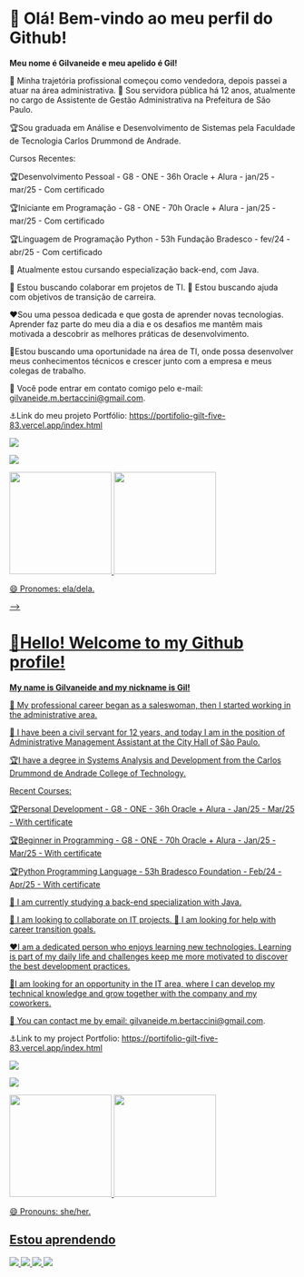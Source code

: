 # 👋 Olá! Bem-vindo ao meu perfil do Github!
**Meu nome é Gilvaneide e meu apelido é Gil!**

💬 Minha trajetória profissional começou como vendedora, depois passei a atuar na área administrativa. 
🔭 Sou servidora pública há 12 anos, atualmente no cargo de Assistente de Gestão Administrativa na Prefeitura de São Paulo. 

:trophy:Sou graduada em Análise e Desenvolvimento de Sistemas pela Faculdade de Tecnologia Carlos Drummond de Andrade.


Cursos Recentes:

:trophy:Desenvolvimento Pessoal - G8 - ONE - 36h
Oracle + Alura - jan/25 - mar/25 - Com certificado

:trophy:Iniciante em Programação - G8 - ONE - 70h
Oracle + Alura - jan/25 - mar/25 - Com certificado

:trophy:Linguagem de Programação Python - 53h
Fundação Bradesco - fev/24 - abr/25 - Com certificado

🌱 Atualmente estou cursando especialização back-end,  com Java.

👯 Estou buscando colaborar em projetos de TI.
🤔 Estou buscando ajuda com objetivos de transição de carreira.


:hearts:Sou uma pessoa dedicada e que gosta de aprender novas tecnologias. Aprender faz parte do meu dia a dia e os desafios me mantêm mais motivada a descobrir as melhores práticas de desenvolvimento.

:dart:Estou buscando uma oportunidade na área de TI, onde possa desenvolver meus conhecimentos técnicos e crescer junto com a empresa e meus colegas de trabalho. 

:e-mail: Você pode entrar em contato comigo pelo e-mail: gilvaneide.m.bertaccini@gmail.com.

:anchor:Link do meu projeto Portfólio: https://portifolio-gilt-five-83.vercel.app/index.html

<a href = "mailto: gilvaneide.m.bertaccini@gmail.com"><img loading="lazy" src="https://img.shields.io/badge/Gmail-D14836?style=for-the-badge&logo=gmail&logoColor=white" target="_blank"></a>

<a href="https://www.linkedin.com/in/gilvaneide-bertaccini/" target="_blank"><img loading="lazy" src="https://img.shields.io/badge/-LinkedIn-%230077B5?style=for-the-badge&logo=linkedin&logoColor=white" target="_blank"></a>   
</div>

<div>
<a href="https://github.com/GilvaneideMedeiros">
<img loading="lazy" height="180em" src="https://github-readme-stats.vercel.app/api/top-langs/?username=GilvaneideMedeiros&layout=compact&langs_count=7&theme=dracula"/>
<img loading="lazy" height="180em" src="https://github-readme-stats.vercel.app/api?username=GilvaneideMedeiros&show_icons=true&theme=dracula&include_all_commits=true&count_private=true"/>
</div>

😄 Pronomes: ela/dela.

-->

# :wave:Hello! Welcome to my Github profile!

**My name is Gilvaneide and my nickname is Gil!**

💬 My professional career began as a saleswoman, then I started working in the administrative area.

🔭 I have been a civil servant for 12 years, and today I am in the position of Administrative Management Assistant at the City Hall of São Paulo.

:trophy:I have a degree in Systems Analysis and Development from the Carlos Drummond de Andrade College of Technology.


Recent Courses:

:trophy:Personal Development - G8 - ONE - 36h
Oracle + Alura - Jan/25 - Mar/25 - With certificate

:trophy:Beginner in Programming - G8 - ONE - 70h
Oracle + Alura - Jan/25 - Mar/25 - With certificate

:trophy:Python Programming Language - 53h
Bradesco Foundation - Feb/24 - Apr/25 - With certificate

🌱 I am currently studying a back-end specialization with Java.

👯 I am looking to collaborate on IT projects.
🤔 I am looking for help with career transition goals.

:hearts:I am a dedicated person who enjoys learning new technologies. Learning is part of my daily life and challenges keep me more motivated to discover the best development practices.

:dart:I am looking for an opportunity in the IT area, where I can develop my technical knowledge and grow together with the company and my coworkers.

:email: You can contact me by email: gilvaneide.m.bertaccini@gmail.com.

:anchor:Link to my project Portfolio: https://portifolio-gilt-five-83.vercel.app/index.html

<a href = "mailto: gilvaneide.m.bertaccini@gmail.com"><img loading="lazy" src="https://img.shields.io/badge/Gmail-D14836?style=for-the-badge&logo=gmail&logoColor=white" target="_blank"></a>

<a href="https://www.linkedin.com/in/gilvaneide-bertaccini/" target="_blank"><img loading="lazy" src="https://img.shields.io/badge/-LinkedIn-%230077B5?style=for-the-badge&logo=linkedin&logoColor=white" target="_blank"></a>   
</div>

<div>
<a href="https://github.com/GilvaneideMedeiros">
<img loading="lazy" height="180em" src="https://github-readme-stats.vercel.app/api/top-langs/?username=GilvaneideMedeiros&layout=compact&langs_count=7&theme=dracula"/>
<img loading="lazy" height="180em" src="https://github-readme-stats.vercel.app/api?username=GilvaneideMedeiros&show_icons=true&theme=dracula&include_all_commits=true&count_private=true"/>
</div>

😄 Pronouns: she/her.

## Estou aprendendo
<div>
<img src="https://cdn.jsdelivr.net/gh/devicons/devicon@latest/icons/git/git-original.svg" />
<img src="https://cdn.jsdelivr.net/gh/devicons/devicon@latest/icons/python/python-original.svg" />
<img src="https://cdn.jsdelivr.net/gh/devicons/devicon@latest/icons/java/java-original.svg" />
<img src="https://cdn.jsdelivr.net/gh/devicons/devicon@latest/icons/javascript/javascript-original.svg" />




